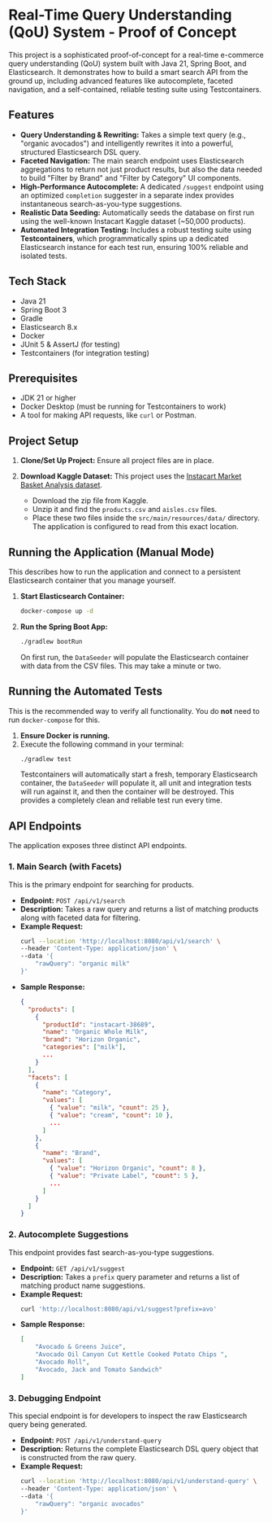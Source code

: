 # Real-Time Query Understanding (QoU) System - Proof of Concept

This project is a sophisticated proof-of-concept for a real-time e-commerce query understanding (QoU) system built with Java 21, Spring Boot, and Elasticsearch. It demonstrates how to build a smart search API from the ground up, including advanced features like autocomplete, faceted navigation, and a self-contained, reliable testing suite using Testcontainers.

## Features

* **Query Understanding & Rewriting:** Takes a simple text query (e.g., "organic avocados") and intelligently rewrites it into a powerful, structured Elasticsearch DSL query.
* **Faceted Navigation:** The main search endpoint uses Elasticsearch aggregations to return not just product results, but also the data needed to build "Filter by Brand" and "Filter by Category" UI components.
* **High-Performance Autocomplete:** A dedicated `/suggest` endpoint using an optimized `completion` suggester in a separate index provides instantaneous search-as-you-type suggestions.
* **Realistic Data Seeding:** Automatically seeds the database on first run using the well-known Instacart Kaggle dataset (~50,000 products).
* **Automated Integration Testing:** Includes a robust testing suite using **Testcontainers**, which programmatically spins up a dedicated Elasticsearch instance for each test run, ensuring 100% reliable and isolated tests.

## Tech Stack

* Java 21
* Spring Boot 3
* Gradle
* Elasticsearch 8.x
* Docker
* JUnit 5 & AssertJ (for testing)
* Testcontainers (for integration testing)

## Prerequisites

* JDK 21 or higher
* Docker Desktop (must be running for Testcontainers to work)
* A tool for making API requests, like `curl` or Postman.

## Project Setup

1.  **Clone/Set Up Project:** Ensure all project files are in place.

2.  **Download Kaggle Dataset:** This project uses the [Instacart Market Basket Analysis dataset](https://www.kaggle.com/c/instacart-market-basket-analysis/data).
    * Download the zip file from Kaggle.
    * Unzip it and find the `products.csv` and `aisles.csv` files.
    * Place these two files inside the `src/main/resources/data/` directory. The application is configured to read from this exact location.

## Running the Application (Manual Mode)

This describes how to run the application and connect to a persistent Elasticsearch container that you manage yourself.

1.  **Start Elasticsearch Container:**
    ```bash
    docker-compose up -d
    ```

2.  **Run the Spring Boot App:**
    ```bash
    ./gradlew bootRun
    ```
    On first run, the `DataSeeder` will populate the Elasticsearch container with data from the CSV files. This may take a minute or two.

## Running the Automated Tests

This is the recommended way to verify all functionality. You do **not** need to run `docker-compose` for this.

1.  **Ensure Docker is running.**
2.  Execute the following command in your terminal:
    ```bash
    ./gradlew test
    ```
    Testcontainers will automatically start a fresh, temporary Elasticsearch container, the `DataSeeder` will populate it, all unit and integration tests will run against it, and then the container will be destroyed. This provides a completely clean and reliable test run every time.

## API Endpoints

The application exposes three distinct API endpoints.

### 1. Main Search (with Facets)

This is the primary endpoint for searching for products.

* **Endpoint:** `POST /api/v1/search`
* **Description:** Takes a raw query and returns a list of matching products along with faceted data for filtering.
* **Example Request:**
    ```bash
    curl --location 'http://localhost:8080/api/v1/search' \
    --header 'Content-Type: application/json' \
    --data '{
        "rawQuery": "organic milk"
    }'
    ```
* **Sample Response:**
    ```json
    {
      "products": [
        {
          "productId": "instacart-38689",
          "name": "Organic Whole Milk",
          "brand": "Horizon Organic",
          "categories": ["milk"],
          ...
        }
      ],
      "facets": [
        {
          "name": "Category",
          "values": [
            { "value": "milk", "count": 25 },
            { "value": "cream", "count": 10 },
            ...
          ]
        },
        {
          "name": "Brand",
          "values": [
            { "value": "Horizon Organic", "count": 8 },
            { "value": "Private Label", "count": 5 },
            ...
          ]
        }
      ]
    }
    ```

### 2. Autocomplete Suggestions

This endpoint provides fast search-as-you-type suggestions.

* **Endpoint:** `GET /api/v1/suggest`
* **Description:** Takes a `prefix` query parameter and returns a list of matching product name suggestions.
* **Example Request:**
    ```bash
    curl 'http://localhost:8080/api/v1/suggest?prefix=avo'
    ```
* **Sample Response:**
    ```json
    [
        "Avocado & Greens Juice",
        "Avocado Oil Canyon Cut Kettle Cooked Potato Chips ",
        "Avocado Roll",
        "Avocado, Jack and Tomato Sandwich"
    ]
    ```

### 3. Debugging Endpoint

This special endpoint is for developers to inspect the raw Elasticsearch query being generated.

* **Endpoint:** `POST /api/v1/understand-query`
* **Description:** Returns the complete Elasticsearch DSL query object that is constructed from the raw query.
* **Example Request:**
    ```bash
    curl --location 'http://localhost:8080/api/v1/understand-query' \
    --header 'Content-Type: application/json' \
    --data '{
        "rawQuery": "organic avocados"
    }'
    ```
